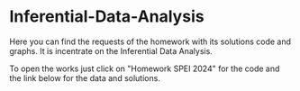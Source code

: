 # Inferential-Data-Analysis
Here you can find the requests of the homework with its solutions code and graphs. It is incentrate on the Inferential Data Analysis.

To open the works just click on "Homework SPEI 2024" for the code and the link below for the data and solutions.
